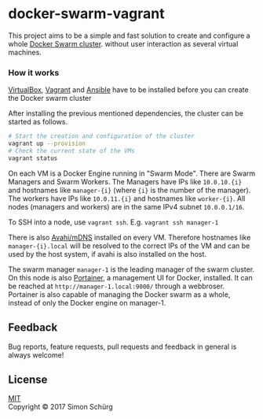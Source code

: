 # docker-swarm-vagrant

This project aims to be a simple and fast solution to create and configure a whole [Docker Swarm cluster](https://docs.docker.com/engine/swarm/). without user interaction as several virtual machines.


### How it works

[VirtualBox](https://www.virtualbox.org/), [Vagrant](https://www.vagrantup.com/) and [Ansible](https://www.ansible.com/) have to be installed before you can create the Docker swarm cluster

After installing the previous mentioned dependencies, the cluster can be started as follows.
```bash
# Start the creation and configuration of the cluster
vagrant up --provision
# Check the current state of the VMs
vagrant status
```

On each VM is a Docker Engine running in "Swarm Mode".
There are Swarm Managers and Swarm Workers.
The Managers have IPs like `10.0.10.{i}` and hostnames like `manager-{i}` (where `{i}`  is the number of the manager). The workers have IPs like `10.0.11.{i}` and hostnames like `worker-{i}`. All nodes (managers and workers) are in the same IPv4 subnet `10.0.0.1/16`.

To SSH into a node, use `vagrant ssh`. E.g. `vagrant ssh manager-1`

There is also [Avahi/mDNS](http://avahi.org/) installed on every VM. Therefore hostnames like `manager-{i}.local` will be resolved to the correct IPs of the VM and can be used by the host system, if avahi is also installed on the host.

The swarm manager `manager-1` is the leading manager of the swarm cluster.
On this node is also [Portainer](https://portainer.io/), a management UI for Docker, installed. It can be reached at `http://manager-1.local:9000/` through a webbroser.
Portainer is also capable of managing the Docker swarm as a whole, instead of only the Docker engine on manager-1.

## Feedback
Bug reports, feature requests, pull requests and feedback in general is always welcome!

## License
[MIT](LICENSE)  
Copyright &copy; 2017 Simon Schürg
